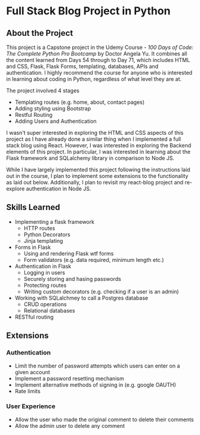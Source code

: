 # Full Stack Blog Project in Python

## About the Project

This project is a Capstone project in the Udemy Course - *100 Days of Code: The Complete Python Pro Bootcamp* by Doctor Angela Yu. It combines all the content learned from Days 54 through to Day 71, which includes HTML and CSS, Flask, Flask Forms, templating, databases, APIs and authentication. I highly recommend the course for anyone who is interested
in learning about coding in Python, regardless of what level they are at.

The project involved 4 stages
- Templating routes (e.g. home, about, contact pages)
- Adding styling using Bootstrap
- Restful Routing
- Adding Users and Authentication

I wasn't super interested in exploring the HTML and CSS aspects of this project as I have already done a similar thing when I implemented a full stack blog using React. However,
I was interested in exploring the Backend elements of this project. In particular, I was interested in learning about the Flask framework and SQLalchemy library in comparison to Node JS. 

While I have largely implemented this project following the instructions laid out in the course, I plan to implement some extensions to the functionality as laid out below.
Additionally, I plan to revisit my react-blog project and re-explore authentication in Node JS. 

## Skills Learned

- Implementing a flask framework
    - HTTP routes
    - Python Decorators
    - Jinja templating
- Forms in Flask
    - Using and rendering Flask wtf forms 
    - Form validators (e.g. data required, minimum length etc.)
- Authentication in Flask
    - Logging in users
    - Securely storing and hasing passwords
    - Protecting routes
    - Writing custom decorators (e.g. checking if a user is an admin)
- Working with SQLalchmey to call a Postgres database
    - CRUD operations
    - Relational databases
- RESTful routing

## Extensions

### Authentication

- Limit the number of password attempts which users can enter on a given account
- Implement a password resetting mechanism
- Implement alternative methods of signing in (e.g. google OAUTH)
- Rate limits

### User Experience

- Allow the user who made the original comment to delete their comments
- Allow the admin user to delete any comment